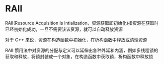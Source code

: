 # RAII

RAII(Resource Acquisition Is Intialization，资源获取即初始化)指资源在获取时已经初始化成功，一旦不需要该该资源，就可以自动释放资源

对于 C++ 来说，资源在构造函数中初始化，在析构函数中释放或清理资源

RAII 惯用法中对资源的分配与定义可以延伸出各种外延和内涵，例如多线程锁的获取和释放，将锁封装成一个对象，在构造函数中获取锁，析构函数中释放锁
